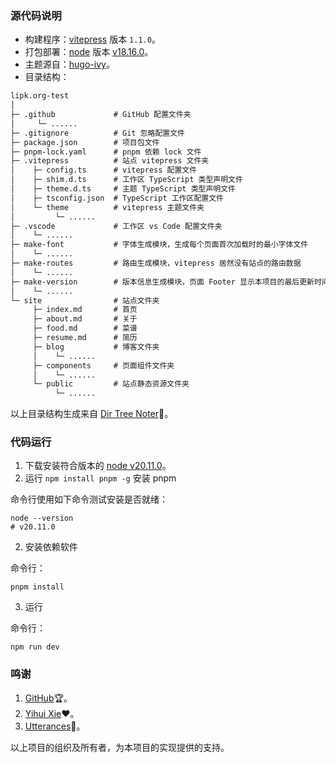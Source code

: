 ### 源代码说明

- 构建程序：[vitepress](http://vitepress.dev) 版本 `1.1.0`。
- 打包部署：[node](https://nodejs.org/zh-cn/download/releases/) 版本 [v18.16.0](https://nodejs.org/download/release/v18.16.0/)。
- 主题源自：[hugo-ivy](https://github.com/yihui/hugo-ivy)。
- 目录结构：

```markdown
lipk.org-test
│
├─ .github             # GitHub 配置文件夹
│     └─ ......
├─ .gitignore          # Git 忽略配置文件
├─ package.json        # 项目包文件
├─ pnpm-lock.yaml      # pnpm 依赖 lock 文件
├─ .vitepress          # 站点 vitepress 文件夹
│    ├─ config.ts      # vitepress 配置文件
│    ├─ shim.d.ts      # 工作区 TypeScript 类型声明文件
│    ├─ theme.d.ts     # 主题 TypeScript 类型声明文件
│    ├─ tsconfig.json  # TypeScript 工作区配置文件
│    └─ theme          # vitepress 主题文件夹
│         └─ ......
├─ .vscode             # 工作区 vs Code 配置文件夹
│    └─ ......
├─ make-font           # 字体生成模块，生成每个页面首次加载时的最小字体文件
│    └─ ......
├─ make-routes         # 路由生成模块，vitepress 居然没有站点的路由数据
│    └─ ......
├─ make-version        # 版本信息生成模块，页面 Footer 显示本项目的最后更新时间
│    └─ ......
└─ site                # 站点文件夹
     ├─ index.md       # 首页
     ├─ about.md       # 关于
     ├─ food.md        # 菜谱
     ├─ resume.md      # 简历
     ├─ blog           # 博客文件夹
     │    └─ ......
     ├─ components     # 页面组件文件夹
     │    └─ ......
     └─ public         # 站点静态资源文件夹
          └─ ......
```

以上目录结构生成来自 [Dir Tree Noter](http://dir.yardtea.cc/)📁。

### 代码运行

1. 下载安装符合版本的 [node v20.11.0](https://nodejs.org/download/release/v20.11.0/)。
2. 运行 `npm install pnpm -g` 安装 pnpm

命令行使用如下命令测试安装是否就绪：

```shell
node --version
# v20.11.0
```

2. 安装依赖软件

命令行：

```shell
pnpm install
```

3. 运行

命令行：

```shell
npm run dev
```

### 鸣谢

1. [GitHub](http://github.com)🏆。
2. [Yihui Xie](http://github.com/yihui)❤。
3. [Utterances](http://github.com/utterance/utterances)🔮。

以上项目的组织及所有者，为本项目的实现提供的支持。

